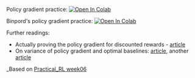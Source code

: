 Policy gradient practice:
[![Open In Colab](https://colab.research.google.com/assets/colab-badge.svg)](https://colab.research.google.com/github/girafe-ai/ml-mipt/blob/21f_advanced/week1_10_reinforce/practice_reinforce.ipynb)

Binpord's policy gradient practice:
[![Open In Colab](https://colab.research.google.com/assets/colab-badge.svg)](https://colab.research.google.com/github/girafe-ai/ml-mipt/blob/21f_advanced/week1_10_reinforce/binpord_practice_reinforce_clean.ipynb)

Further readings:

- Actually proving the policy gradient for discounted rewards -
  [article](https://papers.nips.cc/paper/1713-policy-gradient-methods-for-reinforcement-learning-with-function-approximation.pdf)
- On variance of policy gradient and optimal baselines:
  [article](https://papers.nips.cc/paper/4264-analysis-and-improvement-of-policy-gradient-estimation.pdf),
  another [article](https://arxiv.org/pdf/1301.2315.pdf)

\_Based on
[Practical_RL week06](https://github.com/yandexdataschool/Practical_RL/tree/master/week06_policy_based)
